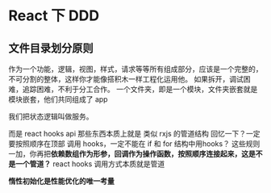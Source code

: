 # React 下 DDD

## 文件目录划分原则
作为一个功能，逻辑，视图，样式，请求等等所有组成部分，应该是一个完整的，不可分割的整体，这样你才能像搭积木一样工程化运用他。
如果拆开，调试困难，追踪困难，不利于分工合作。
一个文件夹，即是一个模块，文件夹嵌套就是模块嵌套，他们共同组成了 app


我们把状态逻辑叫做服务。


而是 react hooks api 那些东西本质上就是 类似 rxjs 的管道结构
回忆一下？一定要按照顺序在顶部 调用 hooks，一定不能在 if 和 for 结构中用hooks？
这些规则一加，你再把**依赖数组作为形参，回调作为操作函数，按照顺序连接起来，这是不是一个管道？**
react hooks 调用方式本质就是管道


**惰性初始化是性能优化的唯一考量**